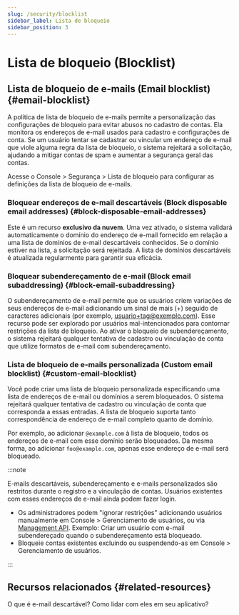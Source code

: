 ```yaml
---
slug: /security/blocklist
sidebar_label: Lista de bloqueio
sidebar_position: 3
---
```


# Lista de bloqueio (Blocklist)

## Lista de bloqueio de e-mails (Email blocklist) {#email-blocklist}

A política de lista de bloqueio de e-mails permite a personalização das configurações de bloqueio para evitar abusos no cadastro de contas. Ela monitora os endereços de e-mail usados para cadastro e configurações de conta. Se um usuário tentar se cadastrar ou vincular um endereço de e-mail que viole alguma regra da lista de bloqueio, o sistema rejeitará a solicitação, ajudando a mitigar contas de spam e aumentar a segurança geral das contas.

Acesse o <CloudLink to="/security/blocklist">Console > Segurança > Lista de bloqueio</CloudLink> para configurar as definições da lista de bloqueio de e-mails.

### Bloquear endereços de e-mail descartáveis (Block disposable email addresses) {#block-disposable-email-addresses}

Este é um recurso **exclusivo da nuvem**. Uma vez ativado, o sistema validará automaticamente o domínio do endereço de e-mail fornecido em relação a uma lista de domínios de e-mail descartáveis conhecidos. Se o domínio estiver na lista, a solicitação será rejeitada. A lista de domínios descartáveis é atualizada regularmente para garantir sua eficácia.

### Bloquear subendereçamento de e-mail (Block email subaddressing) {#block-email-subaddressing}

O subendereçamento de e-mail permite que os usuários criem variações de seus endereços de e-mail adicionando um sinal de mais (+) seguido de caracteres adicionais (por exemplo, usuario+tag@exemplo.com). Esse recurso pode ser explorado por usuários mal-intencionados para contornar restrições da lista de bloqueio. Ao ativar o bloqueio de subendereçamento, o sistema rejeitará qualquer tentativa de cadastro ou vinculação de conta que utilize formatos de e-mail com subendereçamento.

### Lista de bloqueio de e-mails personalizada (Custom email blocklist) {#custom-email-blocklist}

Você pode criar uma lista de bloqueio personalizada especificando uma lista de endereços de e-mail ou domínios a serem bloqueados. O sistema rejeitará qualquer tentativa de cadastro ou vinculação de conta que corresponda a essas entradas. A lista de bloqueio suporta tanto correspondência de endereço de e-mail completo quanto de domínio.

Por exemplo, ao adicionar `@example.com` à lista de bloqueio, todos os endereços de e-mail com esse domínio serão bloqueados. Da mesma forma, ao adicionar `foo@example.com`, apenas esse endereço de e-mail será bloqueado.

:::note

E-mails descartáveis, subendereçamento e e-mails personalizados são restritos durante o registro e a vinculação de contas. Usuários existentes com esses endereços de e-mail ainda podem fazer login.

- Os administradores podem "ignorar restrições" adicionando usuários manualmente em <CloudLink to="/users">Console > Gerenciamento de usuários</CloudLink>, ou via [Management API](https://openapi.logto.io/operation/operation-createuser). Exemplo: Criar um usuário com e-mail subendereçado quando o subendereçamento está bloqueado.
- Bloqueie contas existentes excluindo ou suspendendo-as em <CloudLink to="/users">Console > Gerenciamento de usuários</CloudLink>.

:::

## Recursos relacionados {#related-resources}

<Url href="https://blog.logto.io/disposable-email">O que é e-mail descartável? Como lidar com eles em seu aplicativo?</Url>
